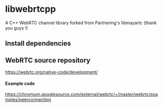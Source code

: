 # libwebrtcpp

A C++ WebRTC channel library forked from Partnering's libmayartc (thank you guys !)


## Install dependencies

## WebRTC source repository

https://webrtc.org/native-code/development/

#### Example code 
https://chromium.googlesource.com/external/webrtc/+/master/webrtc/examples/peerconnection
